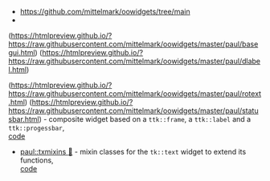 + https://github.com/mittelmark/oowidgets/tree/main
+ 



(https://htmlpreview.github.io/?https://raw.githubusercontent.com/mittelmark/oowidgets/master/paul/basegui.html)
(https://htmlpreview.github.io/?https://raw.githubusercontent.com/mittelmark/oowidgets/master/paul/dlabel.html)

(https://htmlpreview.github.io/?https://raw.githubusercontent.com/mittelmark/oowidgets/master/paul/rotext.html)
(https://htmlpreview.github.io/?https://raw.githubusercontent.com/mittelmark/oowidgets/master/paul/statusbar.html) - composite widget based on a `ttk::frame`, a `ttk::label` and a `ttk::progessbar`,  
   [code](paul/statusbar.tcl) 
- [paul::txmixins :blue_book:](https://htmlpreview.github.io/?https://raw.githubusercontent.com/mittelmark/oowidgets/master/paul/txmixins.html) - mixin classes for the `tk::text` widget to extend its functions,  
   [code](paul/txmixins.tcl) 